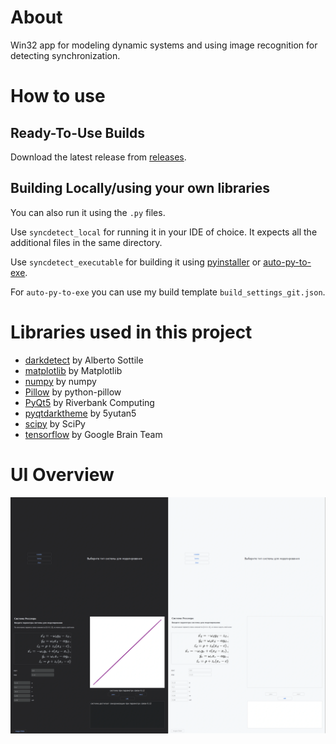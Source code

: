 # About
Win32 app for modeling dynamic systems and using image recognition for detecting synchronization.

# How to use

## Ready-To-Use Builds
Download the latest release from [releases](https://github.com/icosane/vervain/releases).

## Building Locally/using your own libraries
You can also run it using the ```.py``` files. 
>
Use ```syncdetect_local``` for running it in your IDE of choice. It expects all the additional files in the same directory.
>
Use ```syncdetect_executable``` for building it using [pyinstaller](https://pyinstaller.org/en/stable/) or [auto-py-to-exe](https://pypi.org/project/auto-py-to-exe/). 
>
For ```auto-py-to-exe``` you can use my build template ```build_settings_git.json```.

# Libraries used in this project

- [darkdetect](https://github.com/albertosottile/darkdetect) by Alberto Sottile
- [matplotlib](https://github.com/matplotlib/matplotlib) by Matplotlib
- [numpy](https://github.com/numpy/numpy) by numpy
- [Pillow](https://github.com/python-pillow/Pillow) by python-pillow 
- [PyQt5](https://pypi.org/project/PyQt5/) by Riverbank Computing 
- [pyqtdarktheme](https://github.com/5yutan5/PyQtDarkTheme) by 5yutan5
- [scipy](https://pypi.org/project/scipy/) by SciPy
- [tensorflow](https://github.com/tensorflow/tensorflow) by Google Brain Team

# UI Overview
![Model](https://raw.githubusercontent.com/icosane/vervain/main/collage.webp?token=GHSAT0AAAAAACRGQSFTFRVS7QU4DXMLQVMGZRCMJOQ)
